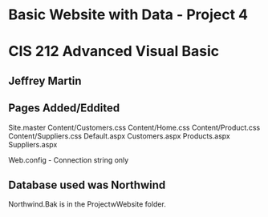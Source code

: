 # Basic Website with Data - Project 4
# CIS 212 Advanced Visual Basic
## Jeffrey Martin

## Pages Added/Eddited

Site.master
Content/Customers.css
Content/Home.css
Content/Product.css
Content/Suppliers.css
Default.aspx
Customers.aspx
Products.aspx
Suppliers.aspx

Web.config - Connection string only

## Database used was Northwind
Northwind.Bak is in the ProjectwWebsite folder.